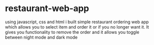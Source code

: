 # restaurant-web-app
using javascript, css and html i built simple restaurant ordering
web app which allows you to select item and order it or if you no
longer want it. It gives you functionality to remove the order 
and it allows you toggle between night mode and dark mode
